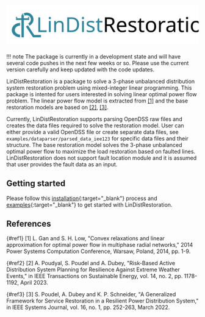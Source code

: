 # ![](logo.svg)

!!! note
    The package is currently in a development state and will have several code pushes in the next few weeks or so. Please use the current version carefully and keep updated with the code updates.

LinDistRestoration is a package to solve a 3-phase unbalanced distribution system restoration problem using mixed-integer linear programming. This package is intented for users interested in solving linear optimal power flow problem. The linear power flow model is extracted from [[1]](#ref1) and the base restoration models are based on [[2]](#ref2), [[3]](#ref3).

Currently, LinDistRestoration supports parsing OpenDSS raw files and creates the data files required to solve the restoration model. User can either provide a valid OpenDSS file or create separate data files, see `examples/dataparser/parsed_data_iee123` for specific data files and their structure. The base restoration model solves the 3-phase unbalanced optimal power flow to maximize the load restoration based on faulted lines. LinDistRestoration does not support fault location module and it is assumed that user provides the fault data as an input. 

## Getting started
Please follow this [installation](installation/installation.md){:target="_blank"} process and [examples](example/examples.md){:target="_blank"} to get started with LinDistRestoration.

## References
[](){#ref1}
[1] L. Gan and S. H. Low, "Convex relaxations and linear approximation for optimal power flow in multiphase radial networks," 2014 Power Systems Computation Conference, Warsaw, Poland, 2014, pp. 1-9.

[](){#ref2}
[2] A. Poudyal, S. Poudel and A. Dubey, "Risk-Based Active Distribution System Planning for Resilience Against Extreme Weather Events," in IEEE Transactions on Sustainable Energy, vol. 14, no. 2, pp. 1178-1192, April 2023.

[](){#ref3}
[3] S. Poudel, A. Dubey and K. P. Schneider, "A Generalized Framework for Service Restoration in a Resilient Power Distribution System," in IEEE Systems Journal, vol. 16, no. 1, pp. 252-263, March 2022.